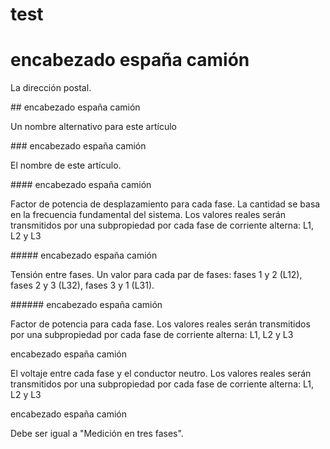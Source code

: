 test
====
# encabezado españa camión
<p>La dirección postal.</p>
## encabezado españa camión
<p>Un nombre alternativo para este artículo</p>### encabezado españa camión
<p>El nombre de este artículo.</p>#### encabezado españa camión
<p>Factor de potencia de desplazamiento para cada fase. La cantidad se basa en la frecuencia fundamental del sistema. Los valores reales serán transmitidos por una subpropiedad por cada fase de corriente alterna: L1, L2 y L3</p>##### encabezado españa camión
<p>Tensión entre fases. Un valor para cada par de fases: fases 1 y 2 (L12), fases 2 y 3 (L32), fases 3 y 1 (L31).</p>###### encabezado españa camión
<p>Factor de potencia para cada fase. Los valores reales serán transmitidos por una subpropiedad por cada fase de corriente alterna: L1, L2 y L3</p>encabezado españa camión<p>El voltaje entre cada fase y el conductor neutro. Los valores reales serán transmitidos por una subpropiedad por cada fase de corriente alterna: L1, L2 y L3</p>encabezado españa camión<p>Debe ser igual a "Medición en tres fases".</p>

